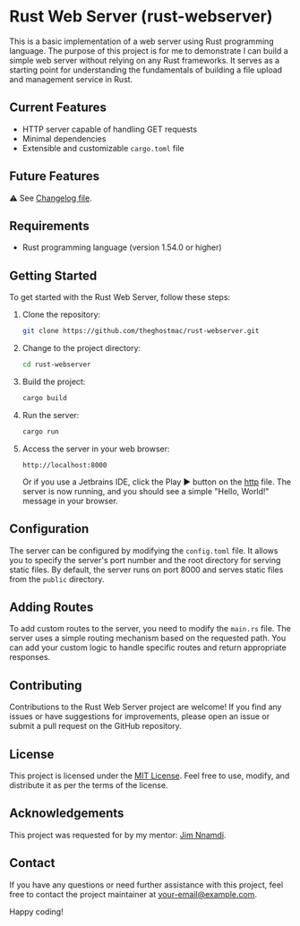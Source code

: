 # Rust Web Server (rust-webserver)
This is a basic implementation of a web server using Rust programming language. 
The purpose of this project is for me to demonstrate I can build a simple web 
server without relying on any Rust frameworks. 
It serves as a starting point for understanding the fundamentals 
of building a file upload and management service in Rust.

## Current Features

- HTTP server capable of handling GET requests
- Minimal dependencies
- Extensible and customizable `cargo.toml` file

## Future Features
⚠️ See [Changelog file](CHANGELOG.md).

## Requirements

- Rust programming language (version 1.54.0 or higher)

## Getting Started

To get started with the Rust Web Server, follow these steps:

1. Clone the repository:

   ```bash
   git clone https://github.com/theghostmac/rust-webserver.git
   ```

2. Change to the project directory:

   ```bash
   cd rust-webserver
   ```

3. Build the project:

   ```bash
   cargo build
   ```

4. Run the server:

   ```bash
   cargo run
   ```

5. Access the server in your web browser:

   ```
   http://localhost:8000
   ```
   Or if you use a Jetbrains IDE, click the Play ▶️ button on the [http](check.http) file.
   The server is now running, and you should see a simple "Hello, World!" message in your browser.

## Configuration

The server can be configured by modifying the `config.toml` file. It allows you to specify the server's port number and the root directory for serving static files. By default, the server runs on port 8000 and serves static files from the `public` directory.

## Adding Routes

To add custom routes to the server, you need to modify the `main.rs` file. The server uses a simple routing mechanism based on the requested path. You can add your custom logic to handle specific routes and return appropriate responses.

## Contributing

Contributions to the Rust Web Server project are welcome! 
If you find any issues or have suggestions for improvements, 
please open an issue or submit a pull request on the GitHub repository.

## License

This project is licensed under the [MIT License](LICENSE). Feel free to use, modify, and distribute it as per the terms of the license.

## Acknowledgements

This project was requested for by my mentor: [Jim Nnamdi](https://github.com/jim-nnamdi).

## Contact

If you have any questions or need further assistance with this project, feel free to contact the project maintainer at [your-email@example.com](mailto:your-email@example.com).

Happy coding!